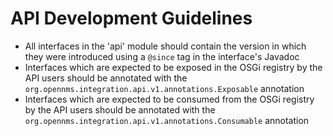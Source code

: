 
# API Development Guidelines

* All interfaces in the 'api' module should contain the version in which they were introduced using a `@since` tag in the interface's Javadoc
* Interfaces which are expected to be exposed in the OSGi registry by the API users should be annotated with the `org.opennms.integration.api.v1.annotations.Exposable` annotation
* Interfaces which are expected to be consumed from the OSGi registry by the API users should be annotated with the `org.opennms.integration.api.v1.annotations.Consumable` annotation
